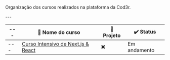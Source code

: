 <p>Organização dos cursos realizados na plataforma da Cod3r.</p>
---

| --- | :file_folder: Nome do curso | :link: Projeto | :heavy_check_mark: Status |
| --- | --- | --- | --- |
| --- | [Curso Intensivo de Next.js & React](./intensivo-Nextjs-React/projeto-final/) | :heavy_multiplication_x: | Em andamento |
